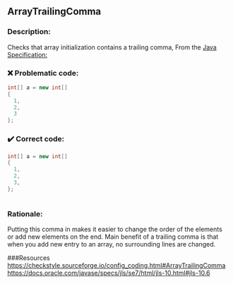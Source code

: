 ## ArrayTrailingComma

### Description:

Checks that array initialization contains a trailing comma, From the [Java Specification:](https://docs.oracle.com/javase/specs/jls/se7/html/jls-10.html#jls-10.6)




### :x: Problematic code:

```java
int[] a = new int[]
{
  1,
  2,
  3
};
```

### :heavy_check_mark: Correct code:

```java
int[] a = new int[]
{
  1,
  2,
  3,
};
    
```

### Rationale:

Putting this comma in makes it easier to change the order of the elements or add new elements on the end. Main benefit of a trailing comma is that when you add new entry to an array, no surrounding lines are changed.

###Resources  
https://checkstyle.sourceforge.io/config_coding.html#ArrayTrailingComma  
https://docs.oracle.com/javase/specs/jls/se7/html/jls-10.html#jls-10.6


